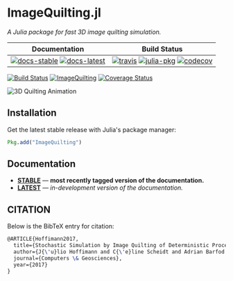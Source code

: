 ImageQuilting.jl
================

*A Julia package for fast 3D image quilting simulation.*

| **Documentation** | **Build Status** |
|:-----------------:|:----------------:|
| [![docs-stable][docs-stable-img]][docs-stable-url] [![docs-latest][docs-latest-img]][docs-latest-url] | [![travis][travis-img]][travis-url] [![julia-pkg][julia-pkg-img]][julia-pkg-url] [![codecov][codecov-img]][codecov-url] |

[![Build Status](https://travis-ci.org/juliohm/ImageQuilting.jl.svg?branch=master)](https://travis-ci.org/juliohm/ImageQuilting.jl)
[![ImageQuilting](http://pkg.julialang.org/badges/ImageQuilting_0.5.svg)](http://pkg.julialang.org/?pkg=ImageQuilting)
[![Coverage Status](https://codecov.io/gh/juliohm/ImageQuilting.jl/branch/master/graph/badge.svg)](https://codecov.io/gh/juliohm/ImageQuilting.jl)

![3D Quilting Animation](docs/src/images/quilting.gif)

Installation
------------

Get the latest stable release with Julia's package manager:

```julia
Pkg.add("ImageQuilting")
```

Documentation
-------------

- [**STABLE**][docs-stable-url] &mdash; **most recently tagged version of the documentation.**
- [**LATEST**][docs-latest-url] &mdash; *in-development version of the documentation.*

CITATION
--------

Below is the BibTeX entry for citation:

```latex
@ARTICLE{Hoffimann2017,
  title={Stochastic Simulation by Image Quilting of Deterministic Process-based Geological Models},
  author={J{\'u}lio Hoffimann and C{\'e}line Scheidt and Adrian Barfod and Jef Caers},
  journal={Computers \& Geosciences},
  year={2017}
}
```

[docs-stable-img]: https://img.shields.io/badge/docs-stable-blue.svg
[docs-stable-url]: https://juliohm.github.io/ImageQuilting.jl/stable

[docs-latest-img]: https://img.shields.io/badge/docs-latest-blue.svg
[docs-latest-url]: https://juliohm.github.io/ImageQuilting.jl/latest

[travis-img]: https://travis-ci.org/juliohm/ImageQuilting.jl.svg?branch=master
[travis-url]: https://travis-ci.org/juliohm/ImageQuilting.jl

[julia-pkg-img]: http://pkg.julialang.org/badges/ImageQuilting_0.5.svg
[julia-pkg-url]: http://pkg.julialang.org/?pkg=ImageQuilting

[codecov-img]: https://codecov.io/gh/juliohm/ImageQuilting.jl/branch/master/graph/badge.svg
[codecov-url]: https://codecov.io/gh/juliohm/ImageQuilting.jl
